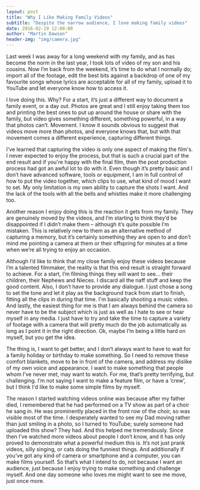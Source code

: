```yaml
---
layout: post
title: "Why I Like Making Family Videos"
subtitle: "Despite the narrow audience, I love making family videos"
date: 2016-02-19 12:00:00
author: "Martin Dawson"
header-img: "img/camera.jpg"
---
```

Last week I was away for a long weekend with my family, and as has become the norm in the last year, I took lots of video of my son and his cousins. Now I’m back from the weekend, it’s time to do what I normally do; import all of the footage, edit the best bits against a backdrop of one of my favourite songs whose lyrics are acceptable for all of my family, upload it to YouTube and let everyone know how to access it.

I love doing this. Why? For a start, it’s just a different way to document a family event, or a day out. Photos are great and I still enjoy taking them too and printing the best ones to put up around the house or share with the family, but video gives something different, something powerful, in a way that photos can’t. Movement. I know it sounds obvious to suggest that videos move more than photos, and everyone knows that, but with that movement comes a different experience, capturing different things.

I've learned that capturing the video is only one aspect of making the film's. I never expected to enjoy the process, but that is such a crucial part of the end result and if you're happy with the final film, then the post production process had got an awful lot to do with it. Even though it’s pretty basic and I don’t have advanced software, tools or equipment, I am in full control of how to put the video together, which clips to use, what kind of mood I want to set. My only limitation is my own ability to capture the shots I want. And the lack of the tools with all the bells and whistles make it more challenging too.

Another reason I enjoy doing this is the reaction it gets from my family. They are genuinely moved by the videos, and I’m starting to think they’d be disappointed if I didn’t make them – although it’s quite possible I’m mistaken. This is relatively new to them as an alternative method of capturing a memory, but it’s certainly something they are open to and don’t mind me pointing a camera at them or their offspring for minutes at a time when we’re all trying to enjoy an occasion.

Although I’d like to think that my close family enjoy these videos because I’m a talented filmmaker, the reality is that this end result is straight forward to achieve. For a start, I’m filming things they will want to see… their children, their Nephews and Nieces. I discard all the naff stuff and keep the good content. Also, I don’t have to provide any dialogue. I just chose a song to set the tone and let it play as the background track from start to finish, fitting all the clips in during that time. I'm basically shooting a music video. And lastly, the easiest thing for me is that I am always behind the camera so never have to be the subject which is just as well as I hate to see or hear myself in any media. I just have to try and take the time to capture a variety of footage with a camera that will pretty much do the job automatically as long as I point it in the right direction. Ok, maybe I’m being a little hard on myself, but you get the idea.

The thing is, I want to get better, and I don’t always want to have to wait for a family holiday or birthday to make something. So I need to remove these comfort blankets, move to be in front of the camera, and address my dislike of my own voice and appearance. I want to make something that people whom I’ve never met, may want to watch. For me, that’s pretty terrifying, but challenging. I’m not saying I want to make a feature film, or have a ‘crew’, but I think I'd like to make some simple films by myself.

The reason I started watching videos online was because after my father died, I remembered that he had performed on a TV show as part of a choir he sang in. He was prominently placed in the front row of the choir, so was visible most of the time. I desperately wanted to see my Dad moving rather than just smiling in a photo, so I turned to YouTube; surely someone had uploaded this show? They had. And this helped me tremendously. Since then I’ve watched more videos about people I don’t know, and it has only proved to demonstrate what a powerful medium this is. It’s not just prank videos, silly singing, or cats doing the funniest things. And additionally if you’ve got any kind of camera or smartphone and a computer, you can make films yourself. So that’s what I intend to do, not because I want an audience, just because I enjoy trying to make something and challenge myself. And one day someone who loves me might want to see me move, just once more.
